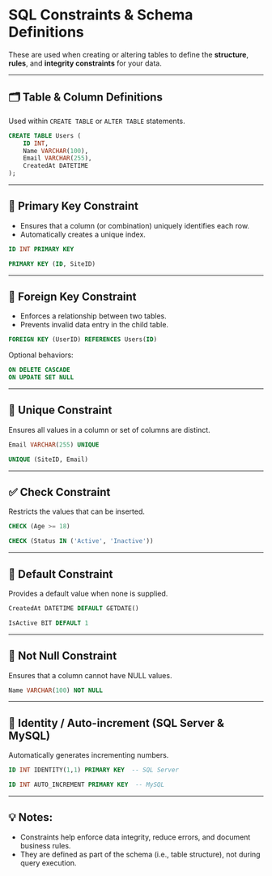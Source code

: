 # SQL Constraints & Schema Definitions

These are used when creating or altering tables to define the **structure**, **rules**, and **integrity constraints** for your data.

---

## 🗂️ Table & Column Definitions

Used within `CREATE TABLE` or `ALTER TABLE` statements.

```sql
CREATE TABLE Users (
    ID INT,
    Name VARCHAR(100),
    Email VARCHAR(255),
    CreatedAt DATETIME
);
```

---

## 🔐 Primary Key Constraint

- Ensures that a column (or combination) uniquely identifies each row.
- Automatically creates a unique index.

```sql
ID INT PRIMARY KEY

PRIMARY KEY (ID, SiteID)
```

---

## 🧷 Foreign Key Constraint

- Enforces a relationship between two tables.
- Prevents invalid data entry in the child table.

```sql
FOREIGN KEY (UserID) REFERENCES Users(ID)
```

Optional behaviors:

```sql
ON DELETE CASCADE
ON UPDATE SET NULL
```

---

## 🔁 Unique Constraint

Ensures all values in a column or set of columns are distinct.

```sql
Email VARCHAR(255) UNIQUE
```

```sql
UNIQUE (SiteID, Email)
```

---

## ✅ Check Constraint

Restricts the values that can be inserted.

```sql
CHECK (Age >= 18)
```

```sql
CHECK (Status IN ('Active', 'Inactive'))
```

---

## 📌 Default Constraint

Provides a default value when none is supplied.

```sql
CreatedAt DATETIME DEFAULT GETDATE()
```

```sql
IsActive BIT DEFAULT 1
```

---

## 🧍 Not Null Constraint

Ensures that a column cannot have NULL values.

```sql
Name VARCHAR(100) NOT NULL
```

---


## 📄 Identity / Auto-increment (SQL Server & MySQL)

Automatically generates incrementing numbers.

```sql
ID INT IDENTITY(1,1) PRIMARY KEY  -- SQL Server
```

```sql
ID INT AUTO_INCREMENT PRIMARY KEY  -- MySQL
```

---

## 💡 Notes:

* Constraints help enforce data integrity, reduce errors, and document business rules.
* They are defined as part of the schema (i.e., table structure), not during query execution.
